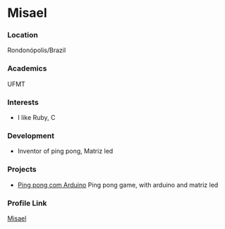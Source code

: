 # Misael

### Location

Rondonópolis/Brazil

### Academics

UFMT

### Interests

- I like Ruby, C

### Development

- Inventor of ping pong, Matriz led

### Projects

- [Ping pong com Arduino](https://github.com/MisaelSantos/Ping-Pong-com-Arduino) Ping pong game, with arduino and matriz led

### Profile Link

[Misael](https://github.com/MisaelSantos)
